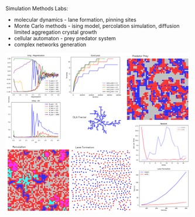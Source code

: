 Simulation Methods Labs:
* molecular dynamics - lane formation, pinning sites
* Monte Carlo methods - ising model, percolation simulation, diffusion limited
aggregation crystal growth
* cellular automaton - prey predator system
* complex networks generation

![_](_image.png)
